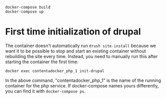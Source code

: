 ```
docker-compose build
docker-compose up
```

# First time initialization of drupal

The container doesn't automatically run `drush site-install` because we want it to be possible to stop and start an existing container without rebuilding the site every time. Instead, you need to manually run this after starting the container the first time:

`docker exec contentadocker_php_1 init-drupal`

In the above command, "contentadocker_php_1" is the name of the running container for the php service. If docker-compose names yours differently, you can find it with `docker-compose ps`.

